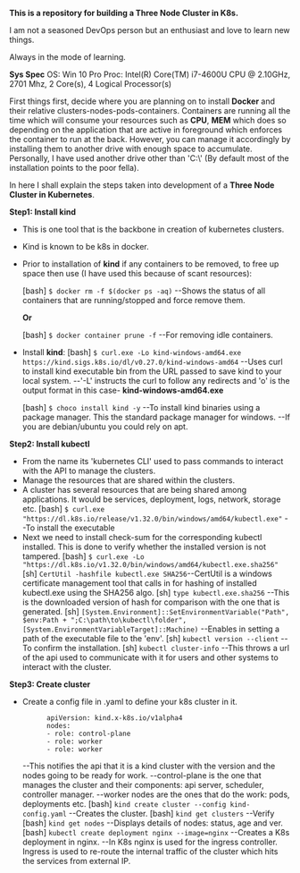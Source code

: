 **This is a repository for building a Three Node Cluster in K8s.**

I am not a seasoned DevOps person but an enthusiast and love to learn new things. 

Always in the mode of learning.

**Sys Spec**
  OS: Win 10 Pro
  Proc: Intel(R) Core(TM) i7-4600U CPU @ 2.10GHz, 2701 Mhz, 2 Core(s), 4 Logical Processor(s)

First things first, decide where you are planning on to install **Docker** and their relative clusters-nodes-pods-containers. Containers are running all the time which will consume your resources such as **CPU**, **MEM** which does so depending on the application that are active in foreground which enforces the container to run at the back. However, you can manage it accordingly by installing them to another drive with enough space to accumulate. Personally, I have used another drive other than 'C:\\' (By default most of the installation points to the poor fella).

In here I shall explain the steps taken into development of a **Three Node Cluster in Kubernetes**.

**Step1: Install kind**
  - This is one tool that is the backbone in creation of kubernetes clusters.
  - Kind is known to be k8s in docker.
  - Prior to installation of **kind** if any containers to be removed, to free up space then use (I have used this because of scant resources):

    [bash] ``````$ docker rm -f $(docker ps -aq)``````
    --Shows the status of all containers that are running/stopped and force remove them.

    **Or**

    [bash] ``````$ docker container prune -f``````
    --For removing idle containers.
  
  - Install **kind**:
    [bash] ``````$ curl.exe -Lo kind-windows-amd64.exe https://kind.sigs.k8s.io/dl/v0.27.0/kind-windows-amd64``````
    --Uses curl to install kind executable bin from the URL passed to save kind to your local system.
    --'-L' instructs the curl to follow any redirects and 'o' is the output format in this case- **kind-windows-amd64.exe**

    [bash] ``````$ choco install kind -y``````
    --To install kind binaries using a package manager. This the standard package manager for windows.
    --If you are debian/ubuntu you could rely on apt.

**Step2: Install kubectl**
  - From the name its 'kubernetes CLI' used to pass commands to interact with the API to manage the clusters.
  - Manage the resources that are shared within the clusters.
  - A cluster has several resources that are being shared among applications. It would be services, deployment, logs, network, storage etc.
    [bash] ``````$ curl.exe "https://dl.k8s.io/release/v1.32.0/bin/windows/amd64/kubectl.exe"`````` --To install the executable
  - Next we need to install check-sum for the corresponding kubectl installed. This is done to verify whether the installed version is not tampered.
    [bash] ``````$ curl.exe -Lo "https://dl.k8s.io/v1.32.0/bin/windows/amd64/kubectl.exe.sha256"``````
    [sh] ``````CertUtil -hashfile kubectl.exe SHA256``````--CertUtil is a windows certificate management tool that calls in for hashing of installed kubectl.exe using the SHA256 algo.
    [sh] ``````type kubectl.exe.sha256`````` --This is the downloaded version of hash for comparison with the one that is generated.
    [sh] ``````[System.Environment]::SetEnvironmentVariable("Path", $env:Path + ";C:\path\to\kubectl\folder", [System.EnvironmentVariableTarget]::Machine)`````` --Enables in setting a        path of the executable file to the 'env'.
    [sh] ``````kubectl version --client`````` --To confirm the installation.
    [sh] ``````kubectl cluster-info`````` --This throws a url of the api used to communicate with it for users and other systems to interact with the cluster.

**Step3: Create cluster**
  - Create a config file in .yaml to define your k8s cluster in it.
    ``````kind: Cluster
          apiVersion: kind.x-k8s.io/v1alpha4
          nodes:
          - role: control-plane
          - role: worker
          - role: worker
    ``````
    --This notifies the api that it is a kind cluster with the version and the nodes going to be ready for work.
    --control-plane is the one that manages the cluster and their components: api server, scheduler, controller manager.
    --worker nodes are the ones that do the work: pods, deployments etc.
    [bash] ``````kind create cluster --config kind-config.yaml`````` --Creates the cluster.
    [bash] ``````kind get clusters`````` --Verify
    [bash] ``````kind get nodes`````` --Displays details of nodes: status, age and ver.
    [bash] ``````kubectl create deployment nginx --image=nginx`````` --Creates a K8s deployment in nginx.
    --In K8s nginx is used for the ingress controller. Ingress is used to re-route the internal traffic of the cluster which hits the services from external IP.
